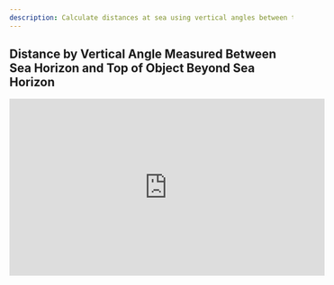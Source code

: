 ```yaml
---
description: Calculate distances at sea using vertical angles between the sea horizon and the top of objects beyond it with our Nautical Calculator for Android.
---
```

## Distance by Vertical Angle Measured Between Sea Horizon and Top of Object Beyond Sea Horizon
<iframe width="560" height="315" src="https://www.youtube.com/embed/Qt39PQWR2rs" title="YouTube video player" frameborder="0" allow="accelerometer; autoplay; clipboard-write; encrypted-media; gyroscope; picture-in-picture" allowfullscreen></iframe>
